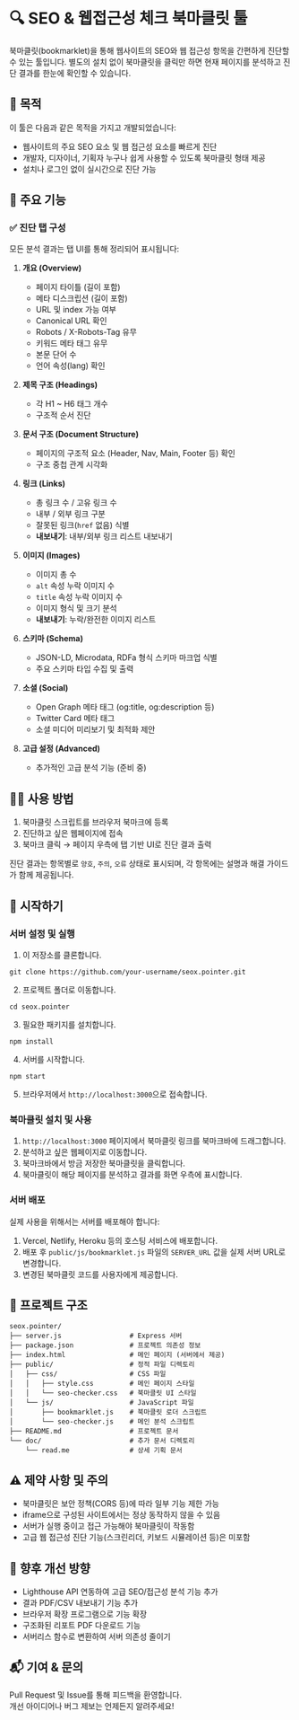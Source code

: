 # 🔍 SEO & 웹접근성 체크 북마클릿 툴

북마클릿(bookmarklet)을 통해 웹사이트의 SEO와 웹 접근성 항목을 간편하게 진단할 수 있는 툴입니다. 별도의 설치 없이 북마클릿을 클릭만 하면 현재 페이지를 분석하고 진단 결과를 한눈에 확인할 수 있습니다.

## 📌 목적

이 툴은 다음과 같은 목적을 가지고 개발되었습니다:

- 웹사이트의 주요 SEO 요소 및 웹 접근성 요소를 빠르게 진단
- 개발자, 디자이너, 기획자 누구나 쉽게 사용할 수 있도록 북마클릿 형태 제공
- 설치나 로그인 없이 실시간으로 진단 가능

## 🎯 주요 기능

### ✅ 진단 탭 구성

모든 분석 결과는 탭 UI를 통해 정리되어 표시됩니다:

1. **개요 (Overview)**
   - 페이지 타이틀 (길이 포함)
   - 메타 디스크립션 (길이 포함)
   - URL 및 index 가능 여부
   - Canonical URL 확인
   - Robots / X-Robots-Tag 유무
   - 키워드 메타 태그 유무
   - 본문 단어 수
   - 언어 속성(lang) 확인

2. **제목 구조 (Headings)**
   - 각 H1 ~ H6 태그 개수
   - 구조적 순서 진단

3. **문서 구조 (Document Structure)**
   - 페이지의 구조적 요소 (Header, Nav, Main, Footer 등) 확인
   - 구조 중첩 관계 시각화

4. **링크 (Links)**
   - 총 링크 수 / 고유 링크 수
   - 내부 / 외부 링크 구분
   - 잘못된 링크(`href` 없음) 식별
   - **내보내기**: 내부/외부 링크 리스트 내보내기

5. **이미지 (Images)**
   - 이미지 총 수
   - `alt` 속성 누락 이미지 수
   - `title` 속성 누락 이미지 수
   - 이미지 형식 및 크기 분석
   - **내보내기**: 누락/완전한 이미지 리스트

6. **스키마 (Schema)**
   - JSON-LD, Microdata, RDFa 형식 스키마 마크업 식별
   - 주요 스키마 타입 수집 및 출력

7. **소셜 (Social)**
   - Open Graph 메타 태그 (og:title, og:description 등)
   - Twitter Card 메타 태그
   - 소셜 미디어 미리보기 및 최적화 제안

8. **고급 설정 (Advanced)**
   - 추가적인 고급 분석 기능 (준비 중)

## 🧑‍💻 사용 방법

1. 북마클릿 스크립트를 브라우저 북마크에 등록
2. 진단하고 싶은 웹페이지에 접속
3. 북마크 클릭 → 페이지 우측에 탭 기반 UI로 진단 결과 출력

진단 결과는 항목별로 `양호`, `주의`, `오류` 상태로 표시되며, 각 항목에는 설명과 해결 가이드가 함께 제공됩니다.

## 🚀 시작하기

### 서버 설정 및 실행

1. 이 저장소를 클론합니다.
```
git clone https://github.com/your-username/seox.pointer.git
```

2. 프로젝트 폴더로 이동합니다.
```
cd seox.pointer
```

3. 필요한 패키지를 설치합니다.
```
npm install
```

4. 서버를 시작합니다.
```
npm start
```

5. 브라우저에서 `http://localhost:3000`으로 접속합니다.

### 북마클릿 설치 및 사용

1. `http://localhost:3000` 페이지에서 북마클릿 링크를 북마크바에 드래그합니다.
2. 분석하고 싶은 웹페이지로 이동합니다.
3. 북마크바에서 방금 저장한 북마클릿을 클릭합니다.
4. 북마클릿이 해당 페이지를 분석하고 결과를 화면 우측에 표시합니다.

### 서버 배포

실제 사용을 위해서는 서버를 배포해야 합니다:

1. Vercel, Netlify, Heroku 등의 호스팅 서비스에 배포합니다.
2. 배포 후 `public/js/bookmarklet.js` 파일의 `SERVER_URL` 값을 실제 서버 URL로 변경합니다.
3. 변경된 북마클릿 코드를 사용자에게 제공합니다.

## 📂 프로젝트 구조

```
seox.pointer/
├── server.js                 # Express 서버
├── package.json              # 프로젝트 의존성 정보
├── index.html                # 메인 페이지 (서버에서 제공)
├── public/                   # 정적 파일 디렉토리
│   ├── css/                  # CSS 파일
│   │   ├── style.css         # 메인 페이지 스타일
│   │   └── seo-checker.css   # 북마클릿 UI 스타일
│   └── js/                   # JavaScript 파일
│       ├── bookmarklet.js    # 북마클릿 로더 스크립트
│       └── seo-checker.js    # 메인 분석 스크립트
├── README.md                 # 프로젝트 문서
└── doc/                      # 추가 문서 디렉토리
    └── read.me               # 상세 기획 문서
```

## ⚠️ 제약 사항 및 주의

- 북마클릿은 보안 정책(CORS 등)에 따라 일부 기능 제한 가능
- iframe으로 구성된 사이트에서는 정상 동작하지 않을 수 있음
- 서버가 실행 중이고 접근 가능해야 북마클릿이 작동함
- 고급 웹 접근성 진단 기능(스크린리더, 키보드 시뮬레이션 등)은 미포함

## 🚀 향후 개선 방향

- Lighthouse API 연동하여 고급 SEO/접근성 분석 기능 추가
- 결과 PDF/CSV 내보내기 기능 추가
- 브라우저 확장 프로그램으로 기능 확장
- 구조화된 리포트 PDF 다운로드 기능
- 서버리스 함수로 변환하여 서버 의존성 줄이기

## 📬 기여 & 문의

Pull Request 및 Issue를 통해 피드백을 환영합니다.  
개선 아이디어나 버그 제보는 언제든지 알려주세요! 